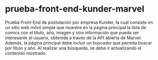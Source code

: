 # prueba-front-end-kunder-marvel
Prueba Front-End de postulación por empresa Kunder, la cual consiste en un sitio web móvil simple que muestre en la página principal la lista de comics con el título, año, imagen y otra información que pueda ser interesante al usuario, obtenida a través de la API abierta de Marvel. Además, la página principal debe incluir un buscador que permita buscar por título y año. Al realizar una búsqueda, se debe ir actualizando el contenido mostrado.
